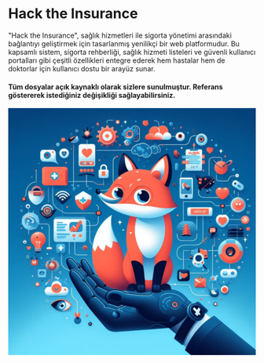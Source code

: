 # Hack the Insurance ## 

"Hack the Insurance", sağlık hizmetleri ile sigorta yönetimi arasındaki bağlantıyı geliştirmek için tasarlanmış yenilikçi bir web platformudur. Bu kapsamlı sistem, sigorta rehberliği, sağlık hizmeti listeleri ve güvenli kullanıcı portalları gibi çeşitli özellikleri entegre ederek hem hastalar hem de doktorlar için kullanıcı dostu bir arayüz sunar.

#### Tüm dosyalar açık kaynaklı olarak sizlere sunulmuştur. Referans göstererek istediğiniz değişikliği sağlayabilirsiniz.
<p align="center">
  <img src="https://github.com/fuchstech/hackTheInsurenceMatiricie/blob/main/Web%20Page%20Source%20Codes/slider1.jpg" width="512"/>
</p>
